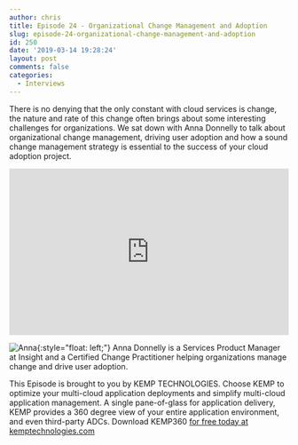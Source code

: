 ```yaml
---
author: chris
title: Episode 24 - Organizational Change Management and Adoption
slug: episode-24-organizational-change-management-and-adoption
id: 250
date: '2019-03-14 19:28:24'
layout: post
comments: false
categories:
  - Interviews
---
```


There is no denying that the only constant with cloud services is change, the nature and rate of this change often brings about some interesting challenges for organizations. We sat down with Anna Donnelly to talk about organizational change management, driving user adoption and how a sound change management strategy is essential to the success of your cloud adoption project.

<iframe width="100%" height="300" scrolling="no" frameborder="no" allow="autoplay" src="https://w.soundcloud.com/player/?url=https%3A//api.soundcloud.com/tracks/590039598&color=%23ff5500&auto_play=false&hide_related=false&show_comments=true&show_user=true&show_reposts=false&show_teaser=true&visual=true"></iframe>

![Anna](http://thearchitects.cloud/wp-content/uploads/2019/03/anna_d-150x150.jpg){:style="float: left;"} Anna Donnelly is a Services Product Manager at Insight and a Certified Change Practitioner helping organizations manage change and drive user adoption.

This Episode is brought to you by KEMP TECHNOLOGIES. Choose KEMP to optimize your multi-cloud application deployments and simplify multi-cloud application management. A single pane-of-glass for application delivery, KEMP provides a 360 degree view of your entire application environment, and even third-party ADCs. Download KEMP360 [for free today at kemptechnologies.com](https://kempte.ch/2MYXjew)
